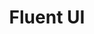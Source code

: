 ---
title: Fluent UI
description: A collection of Fluent Design UX frameworks for creating beautiful, cross-platform apps that share code, design, and interaction behavior.
linkText: Get started
projectUrl: http://aka.ms/fluentui
logo: fluentui.svg
---